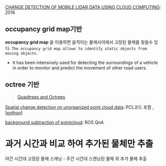 [CHANGE DETECTION OF MOBILE LIDAR DATA USING CLOUD COMPUTING](https://pdfs.semanticscholar.org/8aa4/f28b325a73bb3168cef1d40851caf0b74948.pdf): 2016


## occupancy grid map기반 

**occupancy grid map** 을 이용하면 움직이는 물체사이에서 고정된 물체를 찾을수 있다. `The occupancy grid map allows to identify static objects from moving objects. `
- It has been intensively used for detecting the surroundings of a vehicle in order to monitor and predict the movement of other road users.


## octree 기반 

> [Quadtrees and Octrees](https://www.i-programmer.info/programming/theory/1679-quadtrees-and-octrees.html?start=1)

[Spatial change detection on unorganized point cloud data](http://pointclouds.org/documentation/tutorials/octree_change.php#octree-change-detection): PCL코드 포함 , [[python]](https://github.com/Sirokujira/python-pcl/tree/master/examples/official/octree)


[background subtraction of pointcloud](https://answers.ros.org/question/36272/background-subtraction-of-pointcloud/): ROS QnA

# 과거 시간과 비교 하여 추가된 물체만 추출 

야간 시간대 고정된 물체 스캐닝 - 주간 시간대 스캔닝된 물체 외 추가 물체 추출 


